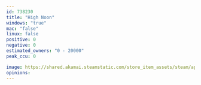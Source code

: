 ```yaml
---
id: 738230
title: "High Noon"
windows: "true"
mac: "false"
linux: false
positive: 0
negative: 0
estimated_owners: "0 - 20000"
peak_ccu: 0

image: https://shared.akamai.steamstatic.com/store_item_assets/steam/apps/738230/header.jpg?t=1509969944
opinions:
---
```

